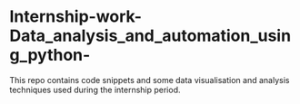 # Internship-work-Data_analysis_and_automation_using_python-
This repo contains code snippets and some data visualisation and analysis techniques used during the internship period. 
